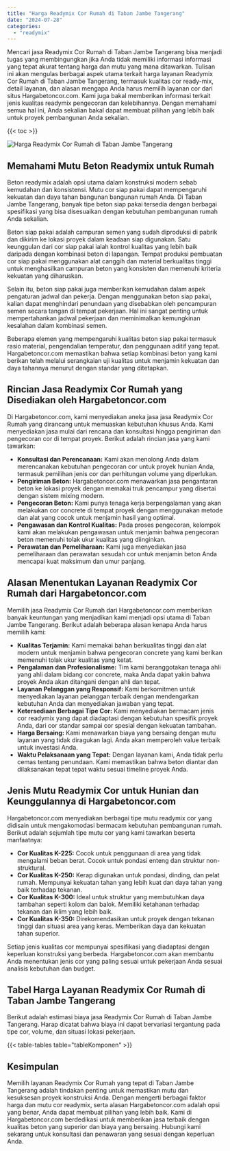 ```yaml
---
title: "Harga Readymix Cor Rumah di Taban Jambe Tangerang"
date: "2024-07-28"
categories: 
  - "readymix"
---
```



Mencari jasa Readymix Cor Rumah di Taban Jambe Tangerang bisa menjadi tugas yang membingungkan jika Anda tidak memiliki informasi informasi yang tepat akurat tentang harga dan mutu yang mana ditawarkan. Tulisan ini akan mengulas berbagai aspek utama terkait harga layanan Readymix Cor Rumah di Taban Jambe Tangerang, termasuk kualitas cor ready-mix, detail layanan, dan alasan mengapa Anda harus memilih layanan cor dari situs Hargabetoncor.com. Kami juga bakal memberikan informasi terkait jenis kualitas readymix pengecoran dan kelebihannya. Dengan memahami semua hal ini, Anda sekalian bakal dapat membuat pilihan yang lebih baik untuk proyek pembangunan Anda sekalian.

{{< toc >}}

![Harga Readymix Cor Rumah di Taban Jambe Tangerang](https://hargareadymixid.github.io/hbc/readymix-hbc%20(33).png)

## Memahami Mutu Beton Readymix untuk Rumah

Beton readymix adalah opsi utama dalam konstruksi modern sebab kemudahan dan konsistensi. Mutu cor siap pakai dapat mempengaruhi kekuatan dan daya tahan bangunan bangunan rumah Anda. Di Taban Jambe Tangerang, banyak tipe beton siap pakai tersedia dengan berbagai spesifikasi yang bisa disesuaikan dengan kebutuhan pembangunan rumah Anda sekalian.

Beton siap pakai adalah campuran semen yang sudah diproduksi di pabrik dan dikirim ke lokasi proyek dalam keadaan siap digunakan. Satu keunggulan dari cor siap pakai ialah kontrol kualitas yang lebih baik daripada dengan kombinasi beton di lapangan. Tempat produksi pembuatan cor siap pakai menggunakan alat canggih dan material berkualitas tinggi untuk menghasilkan campuran beton yang konsisten dan memenuhi kriteria kekuatan yang diharuskan.

Selain itu, beton siap pakai juga memberikan kemudahan dalam aspek pengaturan jadwal dan pekerja. Dengan menggunakan beton siap pakai, kalian dapat menghindari penundaan yang disebabkan oleh pencampuran semen secara tangan di tempat pekerjaan. Hal ini sangat penting untuk mempertahankan jadwal pekerjaan dan meminimalkan kemungkinan kesalahan dalam kombinasi semen.

Beberapa elemen yang mempengaruhi kualitas beton siap pakai termasuk rasio material, pengendalian temperatur, dan penggunaan aditif yang tepat. Hargabetoncor.com memastikan bahwa setiap kombinasi beton yang kami berikan telah melalui serangkaian uji kualitas untuk menjamin kekuatan dan daya tahannya menurut dengan standar yang ditetapkan.

## Rincian Jasa Readymix Cor Rumah yang Disediakan oleh Hargabetoncor.com

Di Hargabetoncor.com, kami menyediakan aneka jasa jasa Readymix Cor Rumah yang dirancang untuk memuaskan kebutuhan khusus Anda. Kami menyediakan jasa mulai dari rencana dan konsultasi hingga pengiriman dan pengecoran cor di tempat proyek. Berikut adalah rincian jasa yang kami tawarkan:

- **Konsultasi dan Perencanaan:** Kami akan menolong Anda dalam merencanakan kebutuhan pengecoran cor untuk proyek hunian Anda, termasuk pemilihan jenis cor dan perhitungan volume yang diperlukan.
- **Pengiriman Beton:** Hargabetoncor.com menawarkan jasa pengantaran beton ke lokasi proyek dengan memakai truk pencampur yang disertai dengan sistem mixing modern.
- **Pengecoran Beton:** Kami punya tenaga kerja berpengalaman yang akan melakukan cor concrete di tempat proyek dengan menggunakan metode dan alat yang cocok untuk menjamin hasil yang optimal.
- **Pengawasan dan Kontrol Kualitas:** Pada proses pengecoran, kelompok kami akan melakukan pengawasan untuk menjamin bahwa pengecoran beton memenuhi tolak ukur kualitas yang diinginkan.
- **Perawatan dan Pemeliharaan:** Kami juga menyediakan jasa pemeliharaan dan perawatan sesudah cor untuk menjamin beton Anda mencapai kuat maksimum dan umur panjang.

## Alasan Menentukan Layanan Readymix Cor Rumah dari Hargabetoncor.com

Memilih jasa Readymix Cor Rumah dari Hargabetoncor.com memberikan banyak keuntungan yang menjadikan kami menjadi opsi utama di Taban Jambe Tangerang. Berikut adalah beberapa alasan kenapa Anda harus memilih kami:

- **Kualitas Terjamin:** Kami memakai bahan berkualitas tinggi dan alat modern untuk menjamin bahwa pengecoran concrete yang kami berikan memenuhi tolak ukur kualitas yang ketat.
- **Pengalaman dan Profesionalisme:** Tim kami beranggotakan tenaga ahli yang ahli dalam bidang cor concrete, maka Anda dapat yakin bahwa proyek Anda akan ditangani dengan ahli dan tepat.
- **Layanan Pelanggan yang Responsif:** Kami berkomitmen untuk menyediakan layanan pelanggan terbaik dengan mendengarkan kebutuhan Anda dan menyediakan jawaban yang tepat.
- **Ketersediaan Berbagai Tipe Cor:** Kami menyediakan bermacam jenis cor readymix yang dapat diadaptasi dengan kebutuhan spesifik proyek Anda, dari cor standar sampai cor spesial dengan kekuatan tambahan.
- **Harga Bersaing:** Kami menawarkan biaya yang bersaing dengan mutu layanan yang tidak diragukan lagi. Anda akan memperoleh value terbaik untuk investasi Anda.
- **Waktu Pelaksanaan yang Tepat:** Dengan layanan kami, Anda tidak perlu cemas tentang penundaan. Kami memastikan bahwa beton diantar dan dilaksanakan tepat tepat waktu sesuai timeline proyek Anda.

## Jenis Mutu Readymix Cor untuk Hunian dan Keunggulannya di Hargabetoncor.com

Hargabetoncor.com menyediakan berbagai tipe mutu readymix cor yang didisain untuk mengakomodasi bermacam kebutuhan pembangunan rumah. Berikut adalah sejumlah tipe mutu cor yang kami tawarkan beserta manfaatnya:

- **Cor Kualitas K-225:** Cocok untuk penggunaan di area yang tidak mengalami beban berat. Cocok untuk pondasi enteng dan struktur non-struktural.
- **Cor Kualitas K-250:** Kerap digunakan untuk pondasi, dinding, dan pelat rumah. Mempunyai kekuatan tahan yang lebih kuat dan daya tahan yang baik terhadap tekanan.
- **Cor Kualitas K-300:** Ideal untuk struktur yang membutuhkan daya tambahan seperti kolom dan balok. Memiliki ketahanan terhadap tekanan dan iklim yang lebih baik.
- **Cor Kualitas K-350:** Direkomendasikan untuk proyek dengan tekanan tinggi dan situasi area yang keras. Memberikan daya dan kekuatan tahan superior.

Setiap jenis kualitas cor mempunyai spesifikasi yang diadaptasi dengan keperluan konstruksi yang berbeda. Hargabetoncor.com akan membantu Anda menentukan jenis cor yang paling sesuai untuk pekerjaan Anda sesuai analisis kebutuhan dan budget.

## Tabel Harga Layanan Readymix Cor Rumah di Taban Jambe Tangerang

Berikut adalah estimasi biaya jasa Readymix Cor Rumah di Taban Jambe Tangerang. Harap dicatat bahwa biaya ini dapat bervariasi tergantung pada tipe cor, volume, dan situasi lokasi pekerjaan.

{{< table-tables table="tableKomponen" >}}

## Kesimpulan

Memilih layanan Readymix Cor Rumah yang tepat di Taban Jambe Tangerang adalah tindakan penting untuk memastikan mutu dan kesuksesan proyek konstruksi Anda. Dengan mengerti berbagai faktor harga dan mutu cor readymix, serta alasan Hargabetoncor.com adalah opsi yang benar, Anda dapat membuat pilihan yang lebih baik. Kami di Hargabetoncor.com berdedikasi untuk memberikan jasa terbaik dengan kualitas beton yang superior dan biaya yang bersaing. Hubungi kami sekarang untuk konsultasi dan penawaran yang sesuai dengan keperluan Anda.
